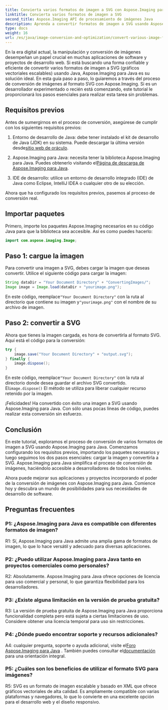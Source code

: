 ```yaml
---
title: Convierta varios formatos de imagen a SVG con Aspose.Imaging para Java
linktitle: Convierta varios formatos de imagen a SVG
second_title: Aspose.Imaging API de procesamiento de imágenes Java
description: Aprenda a convertir formatos de imagen a SVG usando Aspose.Imaging para Java. Una guía paso a paso para desarrolladores.
type: docs
weight: 16
url: /es/java/image-conversion-and-optimization/convert-various-image-formats-to-svg/
---
```

En la era digital actual, la manipulación y conversión de imágenes desempeñan un papel crucial en muchas aplicaciones de software y proyectos de desarrollo web. Si está buscando una forma confiable y eficiente de convertir varios formatos de imagen a SVG (gráficos vectoriales escalables) usando Java, Aspose.Imaging para Java es su solución ideal. En esta guía paso a paso, lo guiaremos a través del proceso de conversión de imágenes al formato SVG con Aspose.Imaging. Si es un desarrollador experimentado o recién está comenzando, este tutorial le proporcionará los pasos esenciales para realizar esta tarea sin problemas.

## Requisitos previos

Antes de sumergirnos en el proceso de conversión, asegúrese de cumplir con los siguientes requisitos previos:

1.  Entorno de desarrollo de Java: debe tener instalado el kit de desarrollo de Java (JDK) en su sistema. Puede descargar la última versión desde[sitio web de oráculo](https://www.oracle.com/java/technologies/javase-downloads).

2.  Aspose.Imaging para Java: necesita tener la biblioteca Aspose.Imaging para Java. Puedes obtenerlo visitando el[Página de descarga de Aspose.Imaging para Java](https://releases.aspose.com/imaging/java/).

3. IDE de desarrollo: utilice un entorno de desarrollo integrado (IDE) de Java como Eclipse, IntelliJ IDEA o cualquier otro de su elección.

Ahora que ha configurado los requisitos previos, pasemos al proceso de conversión real.

## Importar paquetes

Primero, importe los paquetes Aspose.Imaging necesarios en su código Java para que la biblioteca sea accesible. Así es como puedes hacerlo:

```java
import com.aspose.imaging.Image;
```

## Paso 1: cargue la imagen

Para convertir una imagen a SVG, debes cargar la imagen que deseas convertir. Utilice el siguiente código para cargar la imagen:

```java
String dataDir = "Your Document Directory" + "ConvertingImages/";
Image image = Image.load(dataDir + "yourimage.png");
```

 En este código, reemplace`"Your Document Directory"` con la ruta al directorio que contiene su imagen y`"yourimage.png"` con el nombre de su archivo de imagen.

## Paso 2: convertir a SVG

Ahora que tienes la imagen cargada, es hora de convertirla al formato SVG. Aquí está el código para la conversión:

```java
try {
    image.save("Your Document Directory" + "output.svg");
} finally {
    image.dispose();
}
```

 En este código, reemplace`"Your Document Directory"` con la ruta al directorio donde desea guardar el archivo SVG convertido. El`image.dispose()` El método se utiliza para liberar cualquier recurso retenido por la imagen.

¡Felicidades! Ha convertido con éxito una imagen a SVG usando Aspose.Imaging para Java. Con sólo unas pocas líneas de código, puedes realizar esta conversión sin esfuerzo.

## Conclusión

En este tutorial, exploramos el proceso de conversión de varios formatos de imagen a SVG usando Aspose.Imaging para Java. Comenzamos configurando los requisitos previos, importando los paquetes necesarios y luego seguimos los dos pasos esenciales: cargar la imagen y convertirla a SVG. Aspose.Imaging para Java simplifica el proceso de conversión de imágenes, haciéndolo accesible a desarrolladores de todos los niveles.

Ahora puede mejorar sus aplicaciones y proyectos incorporando el poder de la conversión de imágenes con Aspose.Imaging para Java. Comience hoy y descubra un mundo de posibilidades para sus necesidades de desarrollo de software.

## Preguntas frecuentes

### P1: ¿Aspose.Imaging para Java es compatible con diferentes formatos de imagen?

R1: Sí, Aspose.Imaging para Java admite una amplia gama de formatos de imagen, lo que lo hace versátil y adecuado para diversas aplicaciones.

### P2: ¿Puedo utilizar Aspose.Imaging para Java tanto en proyectos comerciales como personales?

R2: Absolutamente. Aspose.Imaging para Java ofrece opciones de licencia para uso comercial y personal, lo que garantiza flexibilidad para los desarrolladores.

### P3: ¿Existe alguna limitación en la versión de prueba gratuita?

R3: La versión de prueba gratuita de Aspose.Imaging para Java proporciona funcionalidad completa pero está sujeta a ciertas limitaciones de uso. Considere obtener una licencia temporal para uso sin restricciones.

### P4: ¿Dónde puedo encontrar soporte y recursos adicionales?

 A4: cualquier pregunta, soporte o ayuda adicional, visite el[Foro Aspose.Imaging para Java](https://forum.aspose.com/) . También puedes consultar el[documentación](https://reference.aspose.com/imaging/java/) para una orientación integral.

### P5: ¿Cuáles son los beneficios de utilizar el formato SVG para imágenes?

R5: SVG es un formato de imagen escalable y basado en XML que ofrece gráficos vectoriales de alta calidad. Es ampliamente compatible con varias plataformas y navegadores, lo que lo convierte en una excelente opción para el desarrollo web y el diseño responsivo.